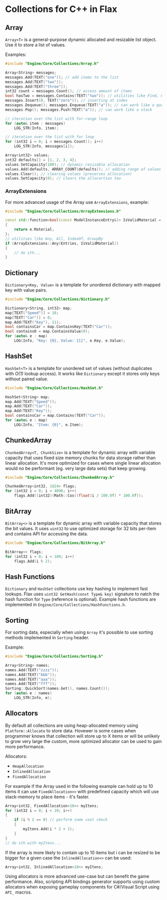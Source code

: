 # Collections for C\+\+ in Flax

## Array

`Array<T>` is a general-purpose dynamic allocated and resizable list object. Use it to store a list of values.

Examples:

```cpp
#include "Engine/Core/Collections/Array.h"

Array<String> messages;
messages.Add(TEXT("one")); // add items to the list
messages.Add(TEXT("two"));
messages.Add(TEXT("three"));
int32 count = messages.Count(); // access amount of items
bool hasTwo = messages.Contains(TEXT("two")); // utilities like Find, Contains, IndexOf, Reverse
messages.Insert(0, TEXT("zero")); // inserting at index
messages.Dequeue(); messages.Enqueue(TEXT("a")); // can work like a queue
messages.Pop(); messages.Push(TEXT("a")); // can work like a stack

// iteration over the list with for-range loop
for (auto& item : messages)
	LOG_STR(Info, item);

// iteration over the list with for loop
for (int32 i = 0; i < messages.Count(); i++)
	LOG_STR(Info, messages[i]);

Array<int32> values;
int32 defaults[] = {1, 2, 3, 4};
values.SetCapacity(100); // dynamic resizable allocation
values.Add(defaults, ARRAY_COUNT(defaults)); // adding range of values
values.Clear(); // clearing values (preserves allocation)
values.SetCapacity(0); // clears the allocartion too
```

### ArrayExtensions

For more advanced usage of the Array use `ArrayExtensions`, example:

```cpp
#include "Engine/Core/Collections/ArrayExtensions.h"

const std::function<bool(const ModelInstanceEntry&)> IsValidMaterial = [](const ModelInstanceEntry& e) -> bool
{
    return e.Material;
};
// utilities like Any, All, IndexOf, GroupBy
if (ArrayExtensions::Any(Entries, IsValidMaterial))
{
    // do sth...
}
```

## Dictionary

`Dictionary<Key, Value>` is a template for unordered dictionary with mapped key with value pairs.

```cpp
#include "Engine/Core/Collections/Dictionary.h"

Dictionary<String, int32> map;
map[TEXT("Speed")] = 10;
map[TEXT("Car")] = 0;
map.Add(TEXT("Key"), 11);
bool containsCar = map.ContainsKey(TEXT("Car"));
bool contains0 = map.ContainsValue(0);
for (auto& e : map)
    LOG(Info, "Key: {0}, Value: {1}", e.Key, e.Value);
```

## HashSet

`HashSet<T>` is a template for unordered set of values (without duplicates with *O(1)* lookup access). It works like `Dictionary` except it stores only keys without paired value.

```cpp
#include "Engine/Core/Collections/HashSet.h"

HashSet<String> map;
map.Add(TEXT("Speed"));
map.Add(TEXT("Car"));
map.Add(TEXT("Key"));
bool containsCar = map.Contains(TEXT("Car"));
for (auto& e : map)
    LOG(Info, "Item: {0}", e.Item);
```

## ChunkedArray

`ChunkedArray<T, ChunkSize>` is a template for dynamic array with variable capacity that uses fixed size memory chunks for data storage rather than linear allocation. It's more optimized for cases where single linear allocation would no be performant (eg. very large data sets) that keep growing.

```cpp
#include "Engine/Core/Collections/ChunkedArray.h"

ChunkedArray<int32, 1024> flags;
for (int32 i = 0; i < 4096; i++)
	flags.Add((int32)(Math::Cos((float)i / 100.0f) * 100.0f));
```

## BitArray

`BitArray<>` is a template for dynamic array with variable capacity that stores the bit values. It uses `uint32` to use optimized storage for 32 bits per-item and contains API for accessing the data.

```cpp
#include "Engine/Core/Collections/BitArray.h"

BitArray<> flags;
for (int32 i = 0; i < 100; i++)
    flags.Add(i % 2);
```

## Hash Functions

`Dictionary` and `HashSet` collections use key hashing to implement fast lookups. Flax uses `uint32 GetHash(const Type& key)` signature to natch the hash function for `Type` (reference is optional). Example hash functions are implemented in `Engine/Core/Collections/HashFunctions.h`.

## Sorting

For sorting data, especially when using `Array` it's possible to use sorting methods implemented in `Sorting` header.

Example:

```cpp
#include "Engine/Core/Collections/Sorting.h"

Array<String> names;
names.Add(TEXT("zzzz"));
names.Add(TEXT("bbb"));
names.Add(TEXT("aaa"));
names.Add(TEXT("fff"));
Sorting::QuickSort(names.Get(), names.Count());
for (auto& e : names)
    LOG_STR(Info, e);
```

## Allocators

By default all collections are using heap-allocated memory using `Platform::Allocate` to store data. Hovewer is some cases when programmer knows that collection will store up to X items or will be unlikely to grow very large the custom, more optimized allocator can be used to gain more performance.

Allocators:
* `HeapAllocation`
* `InlinedAllocation`
* `FixedAllocation`

For example if the Array used in the following example can hold up to 10 items it can use `FixedAllocation<>` with predefined capacity which will use stack-memory to place items - it's faster.

```cpp
Array<int32, FixedAllocation<10>> myItens;
for (int32 i = 0; i < 10; i++)
{
	if (i % 2 == 0) // perform some cool check
	{
		myItens.Add(i * 2 + 1);
	}
}
// do sth with myItens...
```

If the array is more likely to contain up to 10 items but i can be resized to be bigger for a given case the `InlinedAllocation<>` can be used:

```cpp
Array<int32, InlinedAllocation<10>> myItens;
```

Using allocators is more advanced use-case but can benefit the game performance. Also, scripting API bindings generator supports using custom allocators when exposing gameplay components for C#/Visual Script using `API_` macros.
